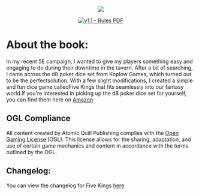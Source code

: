 <p align="center"><img src="https://i.imgur.com/ZTUnPfJ.png"></p>

<p align="center"><a href="https://drive.google.com/file/d/1fygm5fvkdaZaaKEUEAqRW4-ITZtXnt14/view?usp=drive_link"><img src="https://img.shields.io/badge/v1.1-Rules_PDF-057031?style=for-the-badge&logo=googledrive&logoColor=ffffff" alt="v1.1 - Rules PDF"></a>
</p>

# About the book:
In my recent 5E campaign, I wanted to give my players something easy and engaging to do during their downtime in the tavern. After a bit of searching, I came across the d8 poker dice set from Koplow Games, which turned out to be the perfectsolution. With a few slight modifications, I created a simple and fun dice game calledFive Kings that fits seamlessly into our fantasy world.If you're interested in picking up the d8 poker dice set for yourself, you can find them here on [Amazon](https://www.amazon.com/Koplow-Games-Poker-Dice-Game/dp/B0013CY0TQ)

## OGL Compliance
All content created by Atomic Quill Publishing complies with the [Open Gaming License](https://github.com/AtomicQuillPublishing/five-kings/blob/main/ogl.md) (OGL). This license allows for the sharing, adaptation, and use of certain game mechanics and content in accordance with the terms outlined by the OGL.

## Changelog:

You can view the changelog for Five Kings [here](https://github.com/AtomicQuillPublishing/five-kings/blob/main/Changelog.md)
